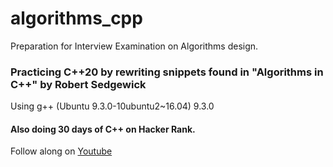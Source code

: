 # algorithms_cpp

Preparation for Interview Examination on Algorithms design. 

### Practicing C++20 by rewriting snippets found in "Algorithms in C++" by Robert Sedgewick

Using g++ (Ubuntu 9.3.0-10ubuntu2~16.04) 9.3.0
 
#### Also doing 30 days of C++ on Hacker Rank.

Follow along on 
[Youtube](https://www.youtube.com/channel/UCcbxDmwEM90Lp6btB85keUQ/)